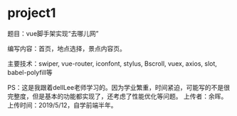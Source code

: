 # project1
题目：vue脚手架实现“去哪儿网”

编写内容：首页，地点选择，景点内容页。

主要技术：swiper, vue-router,  iconfont, stylus, Bscroll, vuex, axios, slot, babel-polyfill等

PS：这是我跟着dellLee老师学习的。因为学业繁重，时间紧迫，可能写的不是很完整度，但是基本的功能都实现了，还考虑了性能优化等问题。
    上传者：余晖。上传时间：2019/5/12，自学前端半年。
